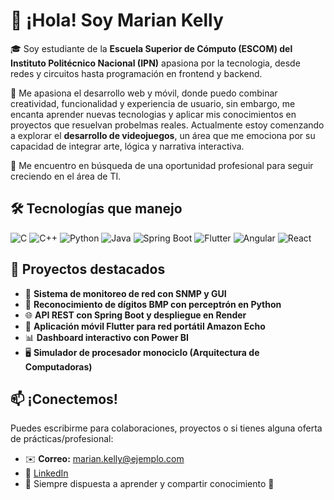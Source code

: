 # 👋 ¡Hola! Soy Marian Kelly

🎓 Soy estudiante de la **Escuela Superior de Cómputo (ESCOM) del Instituto Politécnico Nacional (IPN)** apasiona por la tecnologia, desde redes y circuitos hasta programación en frontend y backend.  

📱 Me apasiona el desarrollo web y móvil, donde puedo combinar creatividad, funcionalidad y experiencia de usuario, sin embargo, me encanta aprender nuevas tecnologias y aplicar mis conocimientos en proyectos que resuelvan probelmas reales. Actualmente estoy comenzando a explorar el **desarrollo de videojuegos**, un área que me emociona por su capacidad de integrar arte, lógica y narrativa interactiva.

🚀 Me encuentro en búsqueda de una oportunidad profesional para seguir creciendo en el área de TI.

## 🛠️ Tecnologías que manejo

![C](https://img.shields.io/badge/C-00599C?style=for-the-badge&logo=c&logoColor=white)
![C++](https://img.shields.io/badge/C++-004482?style=for-the-badge&logo=cplusplus&logoColor=white)
![Python](https://img.shields.io/badge/Python-3776AB?style=for-the-badge&logo=python&logoColor=white)
![Java](https://img.shields.io/badge/Java-ED8B00?style=for-the-badge&logo=java&logoColor=white)
![Spring Boot](https://img.shields.io/badge/Spring_Boot-6DB33F?style=for-the-badge&logo=spring-boot&logoColor=white)
![Flutter](https://img.shields.io/badge/Flutter-02569B?style=for-the-badge&logo=flutter&logoColor=white)
![Angular](https://img.shields.io/badge/Angular-DD0031?style=for-the-badge&logo=angular&logoColor=white)
![React](https://img.shields.io/badge/React-20232A?style=for-the-badge&logo=react&logoColor=61DAFB)

## 📌 Proyectos destacados

- 📶 **Sistema de monitoreo de red con SNMP y GUI**
- 🤖 **Reconocimiento de dígitos BMP con perceptrón en Python**
- 🌐 **API REST con Spring Boot y despliegue en Render**
- 📱 **Aplicación móvil Flutter para red portátil Amazon Echo**
- 📊 **Dashboard interactivo con Power BI**
- 🖥️ **Simulador de procesador monociclo (Arquitectura de Computadoras)**

## 📫 ¡Conectemos!
Puedes escribirme para colaboraciones, proyectos o si tienes alguna oferta de prácticas/profesional:

- ✉️ **Correo:** marian.kelly@ejemplo.com  
- 💼 [LinkedIn]([https://www.linkedin.com/in/tuusuario](https://www.linkedin.com/in/marian-kelly-guzman-mares-262a8a24b?utm_source=share&utm_campaign=share_via&utm_content=profile&utm_medium=android_app))  
- 🧠 Siempre dispuesta a aprender y compartir conocimiento 🤝
